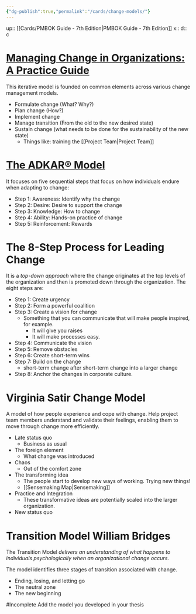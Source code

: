 ```yaml
---
{"dg-publish":true,"permalink":"/cards/change-models/"}
---
```


up:: [[Cards/PMBOK Guide - 7th Edition\|PMBOK Guide - 7th Edition]] 
x:: 
d:: c

# [Managing Change in Organizations: A Practice Guide](<[Managing Change Practice Guide | PMI](https://www.pmi.org/pmbok-guide-standards/practice-guides/change)>) 

This iterative model is founded on common elements across various change management models.

- ﻿﻿Formulate change (What? Why?)
- ﻿﻿Plan change (How?)
- ﻿﻿Implement change 
- ﻿﻿Manage transition (From the old to the new desired state)
- ﻿﻿Sustain change (what needs to be done for the sustainability of the new state)
	- Things like: training the [[Project Team\|Project Team]] 

# [The ADKAR® Model](https://www.prosci.com/methodology/adkar) 

It focuses on five sequential steps that focus on how individuals endure when adapting to change:

- ﻿﻿Step 1: Awareness: Identify why the change
- ﻿﻿Step 2: Desire: Desire to support the change
- ﻿﻿Step 3: Knowledge: How to change
- ﻿﻿Step 4: Ability: Hands-on practice of change
- ﻿﻿Step 5: Reinforcement: Rewards

# The 8-Step Process for Leading Change 

It is a *top-down approach* where the change originates at the top levels of the organization and then is promoted down through the organization. The eight steps are:

- ﻿﻿Step 1: Create urgency
- ﻿﻿Step 2: Form a powerful coalition
- ﻿﻿Step 3: Create a vision for change
	- Something that you can communicate that will make people inspired, for example.
		- It will give you raises
		- It will make processes easy.
- ﻿﻿Step 4: Communicate the vision
- ﻿﻿Step 5: Remove obstacles
- ﻿﻿Step 6: Create short-term wins
- ﻿﻿Step 7: Build on the change
	- short-term change after short-term change into a larger change
- ﻿﻿Step 8: Anchor the changes in corporate culture.

# Virginia Satir Change Model

A model of how people experience and cope with change.
Help project team members understand and validate their feelings, enabling them to move through change more efficiently.

- ﻿﻿Late status quo
	- Business as usual
- ﻿﻿The foreign element
	- What change was introduced
- ﻿﻿Chaos
	- Out of the comfort zone
- ﻿﻿The transforming idea
	- The people start to develop new ways of working. Trying new things!
	- [[Sensemaking Map\|Sensemaking]] 
- ﻿﻿Practice and Integration
	- These transformative ideas are potentially scaled into the larger organization.
- ﻿﻿New status quo

# Transition Model William Bridges

The Transition Model *delivers an understanding of what happens to individuals psychologically when an organizational change occurs*.

The model identifies three stages of transition associated with change.

- ﻿﻿Ending, losing, and letting go
- ﻿﻿The neutral zone
- ﻿﻿The new beginning

#Incomplete 
Add the model you developed in your thesis